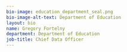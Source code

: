 ```yaml
---
bio-image: education_department_seal.png
bio-image-alt-text: Department of Education
layout: bio
name: Gregory Fortelny
department: Department of Education
job-title: Chief Data Officer
---
```

